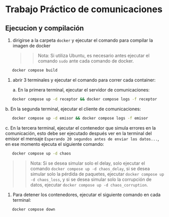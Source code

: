 # Trabajo Práctico de comunicaciones

## Ejecucion y compilación

1. dirigirse a la carpeta `docker` y ejecutar el comando para compilar la imagen de docker
   >> Nota: Si utiliza Ubuntu, es necesario antes ejecutar el comando `sudo` ante cada comando de docker.

```sh
   docker compose build
```

1. abrir 3 terminales y ejecutar el comando para correr cada container:

    a. En la primera terminal, ejecutar el servidor de comunicaciones:

```sh
   docker compose up -d receptor && docker compose logs -f receptor
```

b. En la segunda terminal, ejecutar el cliente de comunicaciones:

```sh
   docker compose up -d emisor && docker compose logs -f emisor
```

c. En la tercera terminal, ejecutar el contenedor que simula errores en la comunicación, esto debe ser ejecutado
   después ver en la terminal del emisor el mensaje `Esperando 20 segundos antes de enviar los datos...`, en ese momento ejecuta el siguiente comando:

```sh
   docker compose up -d chaos
```

>> Nota: Si se desea simular solo el delay, solo ejecutar el comando `docker compose up -d chaos_delay`, si se desea simular solo la pérdida de paquetes, ejecutar `docker compose up -d chaos_loss`, y si se desea simular solo la corrupción de datos, ejecutar `docker compose up -d chaos_corruption`.

1. Para detener los contenedores, ejecutar el siguiente comando en cada terminal:

```sh
   docker compose down
```